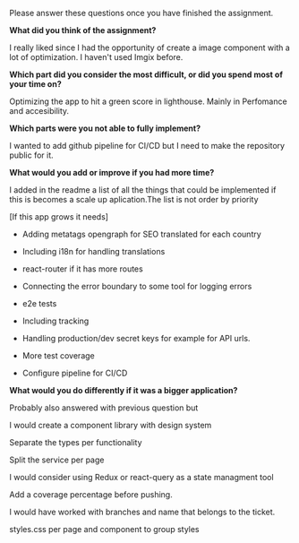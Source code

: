 Please answer these questions once you have finished the assignment.

**What did you think of the assignment?**

I really liked since I had the opportunity of create a image component with a lot of optimization. I haven't used Imgix before.

**Which part did you consider the most difficult, or did you spend most of your time on?**

Optimizing the app to hit a green score in lighthouse.
Mainly in Perfomance and accesibility.

**Which parts were you not able to fully implement?**

I wanted to add github pipeline for CI/CD but I need to make the repository public for it.

**What would you add or improve if you had more time?**

I added in the readme a list of all the things that could be implemented if this is becomes a scale up aplication.The list is not order by priority

[If this app grows it needs]

- Adding metatags opengraph for SEO translated for each country

- Including i18n for handling translations

- react-router if it has more routes

- Connecting the error boundary to some tool for logging errors

- e2e tests

- Including tracking

- Handling production/dev secret keys for example for API urls.

- More test coverage

- Configure pipeline for CI/CD

**What would you do differently if it was a bigger application?**

Probably also answered with previous question but

I would create a component library with design system

Separate the types per functionality

Split the service per page

I would consider using Redux or react-query as a state managment tool

Add a coverage percentage before pushing.

I would have worked with branches and name that belongs to the ticket.

styles.css per page and component to group styles
